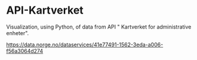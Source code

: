 # API-Kartverket
Visualization, using Python, of data from API " Kartverket for administrative enheter".

https://data.norge.no/dataservices/41e77491-1562-3eda-a006-f56a3064d274
